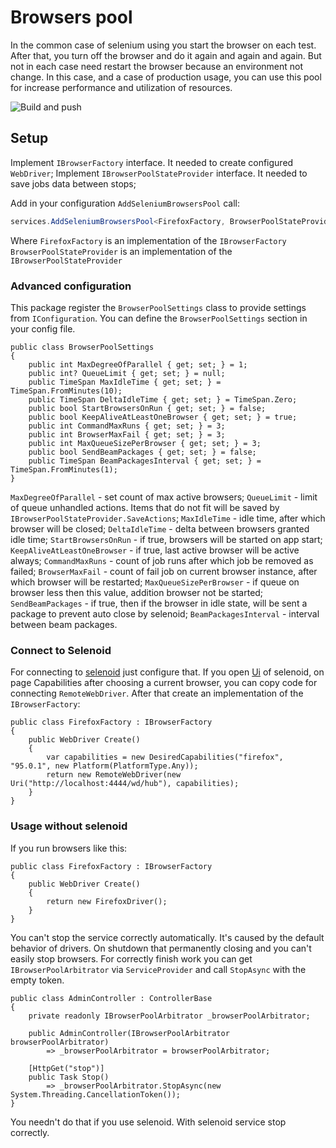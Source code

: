 # Browsers pool

In the common case of selenium using you start the browser on each test. After that, you turn off the browser and do it again and again and again. But not in each case need restart the browser because an environment not change. In this case, and a case of production usage, you can use this pool for increase performance and utilization of resources.

![Build and push](https://github.com/CyberMonster/SeleniumBrowsersPool/workflows/Build%20and%20push/badge.svg?branch=master)

## Setup

Implement ```IBrowserFactory``` interface. It needed to create configured ```WebDriver```;
Implement ```IBrowserPoolStateProvider``` interface. It needed to save jobs data between stops;

Add in your configuration ```AddSeleniumBrowsersPool``` call:

```CS
services.AddSeleniumBrowsersPool<FirefoxFactory, BrowserPoolStateProvider>(Config);
```

Where ```FirefoxFactory``` is an implementation of the ```IBrowserFactory```
```BrowserPoolStateProvider``` is an implementation of the ```IBrowserPoolStateProvider```

### Advanced configuration

This package register the ```BrowserPoolSettings``` class to provide settings from ```IConfiguration```.
You can define the ```BrowserPoolSettings``` section in your config file.

```CSharp
public class BrowserPoolSettings
{
    public int MaxDegreeOfParallel { get; set; } = 1;
    public int? QueueLimit { get; set; } = null;
    public TimeSpan MaxIdleTime { get; set; } = TimeSpan.FromMinutes(10);
    public TimeSpan DeltaIdleTime { get; set; } = TimeSpan.Zero;
    public bool StartBrowsersOnRun { get; set; } = false;
    public bool KeepAliveAtLeastOneBrowser { get; set; } = true;
    public int CommandMaxRuns { get; set; } = 3;
    public int BrowserMaxFail { get; set; } = 3;
    public int MaxQueueSizePerBrowser { get; set; } = 3;
    public bool SendBeamPackages { get; set; } = false;
    public TimeSpan BeamPackagesInterval { get; set; } = TimeSpan.FromMinutes(1);
}
```

```MaxDegreeOfParallel``` - set count of max active browsers;
```QueueLimit``` - limit of queue unhandled actions. Items that do not fit will be saved by ```IBrowserPoolStateProvider.SaveActions```;
```MaxIdleTime``` - idle time, after which browser will be closed;
```DeltaIdleTime``` - delta between browsers granted idle time;
```StartBrowsersOnRun``` - if true, browsers will be started on app start;
```KeepAliveAtLeastOneBrowser``` - if true, last active browser will be active always;
```CommandMaxRuns``` - count of job runs after which job be removed as failed;
```BrowserMaxFail``` - count of fail job on current browser instance, after which browser will be restarted;
```MaxQueueSizePerBrowser``` - if queue on browser less then this value, addition browser not be started;
```SendBeamPackages``` - if true, then if the browser in idle state, will be sent a package to prevent auto close by selenoid;
```BeamPackagesInterval``` - interval between beam packages.

### Connect to Selenoid

For connecting to [selenoid](https://aerokube.com/selenoid/latest/) just configure that. If you open [Ui](https://aerokube.com/selenoid-ui/latest/) of selenoid, on page Capabilities after choosing a current browser, you can copy code for connecting ```RemoteWebDriver```. After that create an implementation of the ```IBrowserFactory```:

```CSharp
public class FirefoxFactory : IBrowserFactory
{
    public WebDriver Create()
    {
        var capabilities = new DesiredCapabilities("firefox", "95.0.1", new Platform(PlatformType.Any));
        return new RemoteWebDriver(new Uri("http://localhost:4444/wd/hub"), capabilities);
    }
}
```

### Usage without selenoid

If you run browsers like this:

```CSharp
public class FirefoxFactory : IBrowserFactory
{
    public WebDriver Create()
    {
        return new FirefoxDriver();
    }
}
```

You can't stop the service correctly automatically. It's caused by the default behavior of drivers. On shutdown that permanently closing and you can't easily stop browsers. For correctly finish work you can get ```IBrowserPoolArbitrator``` via ```ServiceProvider``` and call ```StopAsync``` with the empty token.

```CSharp
public class AdminController : ControllerBase
{
    private readonly IBrowserPoolArbitrator _browserPoolArbitrator;

    public AdminController(IBrowserPoolArbitrator browserPoolArbitrator)
        => _browserPoolArbitrator = browserPoolArbitrator;

    [HttpGet("stop")]
    public Task Stop()
        => _browserPoolArbitrator.StopAsync(new System.Threading.CancellationToken());
}
```

You needn't do that if you use selenoid. With selenoid service stop correctly.
